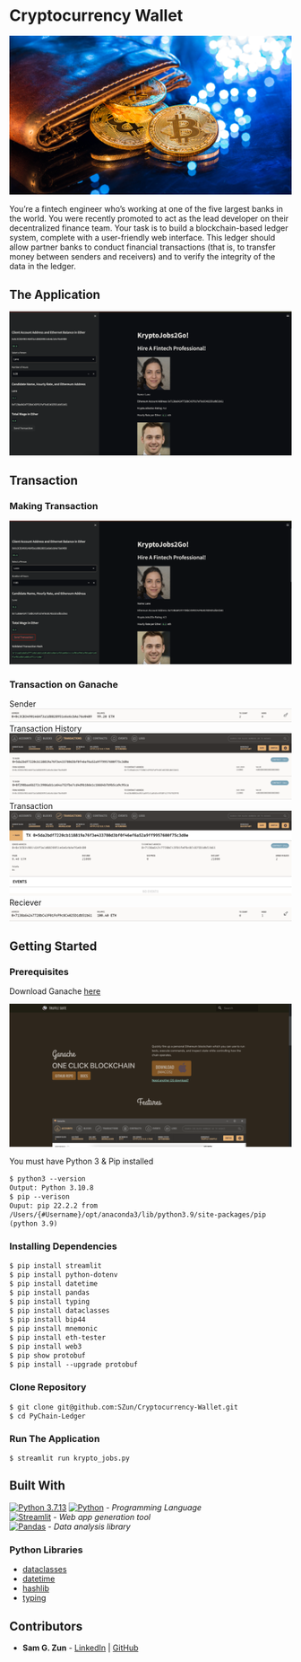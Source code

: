 # Cryptocurrency Wallet

![Blockchain Image](./assets/images/wallet.png)

You’re a fintech engineer who’s working at one of the five largest banks in the world. You were recently promoted to act as the lead developer on their decentralized finance team. Your task is to build a blockchain-based ledger system, complete with a user-friendly web interface. This ledger should allow partner banks to conduct financial transactions (that is, to transfer money between senders and receivers) and to verify the integrity of the data in the ledger.

## The Application

<!--Below is an image of the application in use. There is a form to record and submit the `Sender`, `Reciever` and `Amount` of the cryptocurrency. Below this we see a public ledger that along with the Genesis block, has recorded several other blocks for transactions. Below the ledger is a button to validate the chain. Once clicked, it will display `True` or `False` depending on the validity of the chain. In the image we see `True` in green text below the button, indicating that the chain is valid. On the left side of the application we see a slider to select the difficulty of tha chain's hash. Below this we have a dropdown to select a specific block from the chain ledger. And below that in green text we see the values of the block.-->

![Landing Page](./assets/images/landing.png)

## Transaction

### Making Transaction

![App In Use](./assets/images/app.png)

### Transaction on Ganache

Sender
![Sender](./assets/images/sender.png)
Transaction History
![Transaction History](./assets/images/transaction_history.png)
Transaction
![Transaction](./assets/images/transaction.png)
Reciever
![Reciever](./assets/images/reciever.png)

## Getting Started

### Prerequisites

Download Ganache [here](https://trufflesuite.com/ganache/)

![Ganache](./assets/images/ganache.png)

You must have Python 3 & Pip installed

```
$ python3 --version
Output: Python 3.10.8
$ pip --verison
Ouput: pip 22.2.2 from /Users/{#Username}/opt/anaconda3/lib/python3.9/site-packages/pip (python 3.9)
```

### Installing Dependencies

```
$ pip install streamlit
$ pip install python-dotenv
$ pip install datetime
$ pip install pandas
$ pip install typing
$ pip install dataclasses
$ pip install bip44
$ pip install mnemonic
$ pip install eth-tester
$ pip install web3
$ pip show protobuf
$ pip install --upgrade protobuf
```

### Clone Repository
```
$ git clone git@github.com:SZun/Cryptocurrency-Wallet.git
$ cd PyChain-Ledger
```

### Run The Application
```
$ streamlit run krypto_jobs.py
```

## Built With
[![Python 3.7.13](https://img.shields.io/badge/python-3670A0?style=for-the-badge&logo=python&logoColor=ffdd54)]([https://www.python.org/downloads/release/python-3713/)
[![Python](https://img.shields.io/badge/Python-3.7.13-blue)](https://www.python.org/downloads/release/python-3713/) - *Programming Language* <br>
[![Streamlit](https://img.shields.io/badge/Streamlit-FF4B4B?style=for-the-badge&logo=Streamlit&logoColor=white)](https://streamlit.io/) - *Web app generation tool* <br>
[![Pandas](https://img.shields.io/badge/Pandas-2C2D72?style=for-the-badge&logo=pandas&logoColor=white)](https://pandas.pydata.org/docs/#) - *Data analysis library*

### Python Libraries
- [dataclasses](https://docs.python.org/3/library/dataclasses.html)
- [datetime](https://docs.python.org/3/library/datetime.html)
- [hashlib](https://docs.python.org/3/library/hashlib.html)
- [typing](https://docs.python.org/3/library/typing.html)

## Contributors
- **Sam G. Zun** - [LinkedIn](https://www.linkedin.com/in/szun/) | [GitHub](https://github.com/SZun)